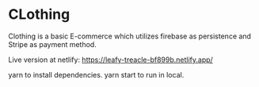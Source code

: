 # CLothing

Clothing is a basic E-commerce which utilizes firebase as persistence and Stripe as payment method.

Live version at netlify:
https://leafy-treacle-bf899b.netlify.app/

yarn to install dependencies. yarn start to run in local.
